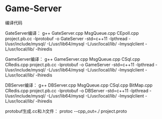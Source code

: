 # Game-Server
编译代码

GateServer编译： g++ GateServer.cpp MsgQueue.cpp CEpoll.cpp project.pb.cc -lprotobuf -o GateServer -std=c++11 -lpthread -I/usr/include/mysql/ -L/usr/lib64/mysql -L/usr/local/lib/ -lmysqlclient -L/usr/local/lib/ -lhiredis

GameServer编译： g++ GameServer.cpp MsgQueue.cpp CSql.cpp CRedis.cpp project.pb.cc -lprotobuf -o GameServer -std=c++11 -lpthread -I/usr/include/mysql/ -L/usr/lib64/mysql -L/usr/local/lib/ -lmysqlclient -L/usr/local/lib/ -lhiredis

DBServer编译： g++ DBServer.cpp MsgQueue.cpp CSql.cpp BitMap.cpp CRedis.cpp project.pb.cc -lprotobuf -o DBServer -std=c++11 -lpthread -I/usr/include/mysql/ -L/usr/lib64/mysql -L/usr/local/lib/ -lmysqlclient -L/usr/local/lib/ -lhiredis

protobuf生成.cc和.h文件：  protoc --cpp_out=./ project.proto
